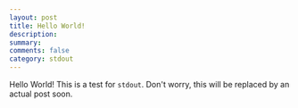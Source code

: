 ```yaml
---
layout: post
title: Hello World!
description: 
summary: 
comments: false
category: stdout
---
```


Hello World!
This is a test for `stdout`. Don't worry, this will be replaced by an actual post soon.